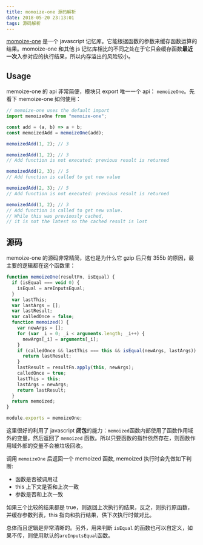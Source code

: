 ```yaml
---
title: momoize-one 源码解析
date: 2018-05-20 23:13:01
tags: 源码解析
---
```


[momoize-one](https://github.com/alexreardon/memoize-one) 是一个 javascript 记忆库。它能根据函数的参数来缓存函数运算的结果。momoize-one 和其他 js 记忆库相比的不同之处在于它只会缓存函数**最近一次**入参对应的执行结果，所以内存溢出的风险较小。

## Usage

memoize-one 的 api 非常简便，模块只 export 唯一一个 api： <code>memoizeOne</code>。先看下 memoize-one 如何使用：

<!--more-->

```js
// memoize-one uses the default import
import memoizeOne from "memoize-one";

const add = (a, b) => a + b;
const memoizedAdd = memoizeOne(add);

memoizedAdd(1, 2); // 3

memoizedAdd(1, 2); // 3
// Add function is not executed: previous result is returned

memoizedAdd(2, 3); // 5
// Add function is called to get new value

memoizedAdd(2, 3); // 5
// Add function is not executed: previous result is returned

memoizedAdd(1, 2); // 3
// Add function is called to get new value.
// While this was previously cached,
// it is not the latest so the cached result is lost
```

## 源码

memoize-one 的源码非常精简，这也是为什么它 gzip 后只有 355b 的原因，最主要的逻辑都在这个函数里：

```js
function memoizeOne(resultFn, isEqual) {
  if (isEqual === void 0) {
    isEqual = areInputsEqual;
  }
  var lastThis;
  var lastArgs = [];
  var lastResult;
  var calledOnce = false;
  function memoized() {
    var newArgs = [];
    for (var _i = 0; _i < arguments.length; _i++) {
      newArgs[_i] = arguments[_i];
    }
    if (calledOnce && lastThis === this && isEqual(newArgs, lastArgs)) {
      return lastResult;
    }
    lastResult = resultFn.apply(this, newArgs);
    calledOnce = true;
    lastThis = this;
    lastArgs = newArgs;
    return lastResult;
  }
  return memoized;
}

module.exports = memoizeOne;
```

这里很好的利用了 javascript **闭包**的能力：<code>memoized</code>函数内部使用了函数作用域外的变量，然后返回了 <code>memoized</code> 函数。所以只要函数的指针依然存在，则函数作用域外部的变量不会被垃圾回收。

调用 <code>memoizeOne</code> 后返回一个 memoized 函数, memoized 执行时会先做如下判断:

- 函数是否被调用过
- this 上下文是否和上次一致
- 参数是否和上次一致

如果三个比较的结果都是 true，则返回上次执行的结果，反之，则执行原函数，并缓存参数列表，this 指向和执行结果，供下次执行时做对比。

总体而且逻辑是非常清晰的。另外，用来判断 <code>isEqual</code> 的函数也可以自定义，如果不传，则使用默认的<code>areInputsEqual</code>函数。
